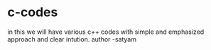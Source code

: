 # c-codes
in this we will have  various c++ codes with simple and emphasized approach and clear intution.
author -satyam 
